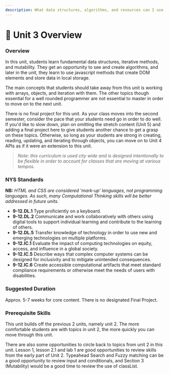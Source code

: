 ```yaml
---
description: What data structures, algorithms, and resources can I use to enhance the quality and efficiency of my Javascript backend.
---
```


# 🔮 Unit 3 Overview

### Overview

In this unit, students learn fundamental data structures, iterative methods, and mutability. They get an opportunity to see and create algorithms, and later in the unit, they learn to use javascript methods that create DOM elements and store data in local storage. 

The main concepts that students should take away from this unit is working with arrays, objects, and iteration with them. The other topics though essential for a well rounded programmer are not essential to master in order to move on to the next unit.

There is no final project for this unit. As your class moves into the second semester, consider the pace that your students need go in order to do well. If you'd like to slow down, plan on omitting the stretch content (Unit 5) and adding a final project here to give students another chance to get a grasp on these topics. Otherwise, so long as your students are strong in creating, reading, updating, and iterating through objects, you can move on to Unit 4 APIs as if it were an extension to this unit. 

> _Note: this curriculum is used city wide and is designed intentionally to be flexible in order to account for classes that are moving at various tempos._

### NYS Standards

**NB:** _HTML and CSS are considered 'mark-up' languages, not programming languages. As such, many Computational Thinking skills will be better addressed in future units._

* **9-12.DL.1** Type proficiently on a keyboard.
* **9-12.DL.2** Communicate and work collaboratively with others using digital tools to support individual learning and contribute to the learning of others.
* **9-12.DL.5** Transfer knowledge of technology in order to use new and emerging technologies on multiple platforms.
* **9-12.IC.1** Evaluate the impact of computing technologies on equity, access, and influence in a global society.
* **9-12.IC.5** Describe ways that complex computer systems can be designed for inclusivity and to mitigate unintended consequences.
* **9-12.IC.6** Create accessible computational artifacts that meet standard compliance requirements or otherwise meet the needs of users with disabilities.

### Suggested Duration

Approx. 5-7 weeks for core content. There is no designated Final Project.

### Prerequisite Skills

This unit builds off the previous 2 units, namely unit 2. The more comfortable students are with topics in unit 2, the more quickly you can move through this unit.

There are also some opportunities to circle back to topics from unit 2 in this unit. Lesson 1, lesson 2.1 and lab 1 are good opportunities to review skills from the early part of Unit 2. Typeahead Search and Fuzzy matching can be a good opportunity to review input and conditionals, and Section 3 (Mutability) would be a good time to review the use of classList.
